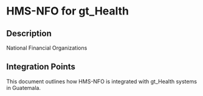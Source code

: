 # HMS-NFO for gt_Health

## Description

National Financial Organizations

## Integration Points

This document outlines how HMS-NFO is integrated with gt_Health systems in Guatemala.
